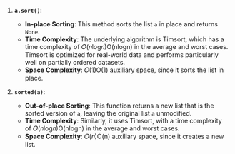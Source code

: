 1. **`a.sort()`**:
    
    - **In-place Sorting**: This method sorts the list `a` in place and returns `None`.
    - **Time Complexity**: The underlying algorithm is Timsort, which has a time complexity of 𝑂(𝑛log⁡𝑛)O(nlogn) in the average and worst cases. Timsort is optimized for real-world data and performs particularly well on partially ordered datasets.
    - **Space Complexity**: 𝑂(1)O(1) auxiliary space, since it sorts the list in place.
2. **`sorted(a)`**:
    
    - **Out-of-place Sorting**: This function returns a new list that is the sorted version of `a`, leaving the original list `a` unmodified.
    - **Time Complexity**: Similarly, it uses Timsort, with a time complexity of 𝑂(𝑛log⁡𝑛)O(nlogn) in the average and worst cases.
    - **Space Complexity**: 𝑂(𝑛)O(n) auxiliary space, since it creates a new list.